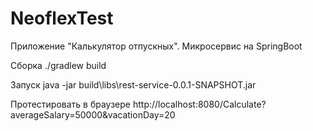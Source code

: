 # NeoflexTest
Приложение "Калькулятор отпускных".
Микросервис на SpringBoot

Сборка ./gradlew build

Запуск java -jar build\libs\rest-service-0.0.1-SNAPSHOT.jar

Протестировать в браузере http://localhost:8080/Calculate?averageSalary=50000&vacationDay=20